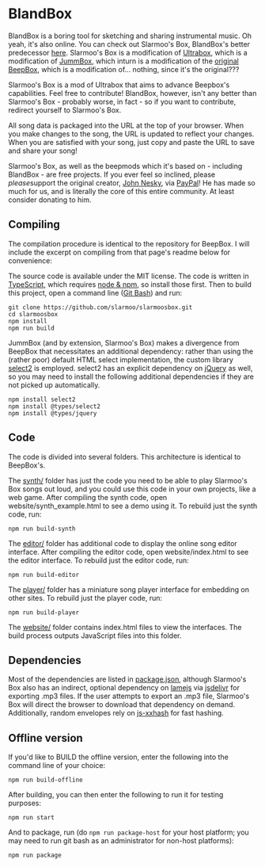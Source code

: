 # BlandBox

BlandBox is a boring tool for sketching and sharing instrumental music. Oh yeah, it's also online.
You can check out Slarmoo's Box, BlandBox's better predecessor [here](https://github.com/slarmoo/slarmoosbox/).
Slarmoo's Box is a modification of [Ultrabox](https://ultraabox.github.io), which is a modification of [JummBox](https://github.com/jummbus/jummbox), which inturn is a modification of the [original BeepBox](https://beepbox.co), which is a modification of... nothing, since it's the original???

Slarmoo's Box is a mod of Ultrabox that aims to advance Beepbox's capabilities. Feel free to contribute!
BlandBox, however, isn't any better than Slarmoo's Box - probably worse, in fact - so if you want to contribute, redirect yourself to Slarmoo's Box.


All song data is packaged into the URL at the top of your browser. When you make
changes to the song, the URL is updated to reflect your changes. When you are
satisfied with your song, just copy and paste the URL to save and share your
song!

Slarmoo's Box, as well as the beepmods which it's based on -  including BlandBox - are free projects. If you ever feel so inclined, please <i>please</i>support the original creator, [John Nesky](http://www.johnnesky.com/), via
[PayPal](https://www.paypal.com/cgi-bin/webscr?cmd=_donations&business=QZJTX9GRYEV9N&currency_code=USD)! He has made so much for us, and is literally the core of this entire community. At least consider donating to him.

<!-- Oh my gosh the remaining text under this is code
O_O
I'm not gonna edit it (or even try) -->

## Compiling

The compilation procedure is identical to the repository for BeepBox. I will include the excerpt on compiling from that page's readme below for convenience:

The source code is available under the MIT license. The code is written in
[TypeScript](https://www.typescriptlang.org/), which requires
[node & npm](https://www.npmjs.com/get-npm), so install those first. Then to
build this project, open a command line ([Git Bash](https://gitforwindows.org/)) and run:

```
git clone https://github.com/slarmoo/slarmoosbox.git
cd slarmoosbox
npm install
npm run build
```

JummBox (and by extension, Slarmoo's Box) makes a divergence from BeepBox that necessitates an additional dependency:
rather than using the (rather poor) default HTML select implementation, the custom
library [select2](https://select2.org) is employed. select2 has an explicit dependency
on [jQuery](https://jquery.com) as well, so you may need to install the following
additional dependencies if they are not picked up automatically.

```
npm install select2
npm install @types/select2
npm install @types/jquery
```

## Code

The code is divided into several folders. This architecture is identical to BeepBox's.

The [synth/](synth) folder has just the code you need to be able to play Slarmoo's Box
songs out loud, and you could use this code in your own projects, like a web
game. After compiling the synth code, open website/synth_example.html to see a
demo using it. To rebuild just the synth code, run:

```
npm run build-synth
```

The [editor/](editor) folder has additional code to display the online song
editor interface. After compiling the editor code, open website/index.html to
see the editor interface. To rebuild just the editor code, run:

```
npm run build-editor
```

The [player/](player) folder has a miniature song player interface for embedding
on other sites. To rebuild just the player code, run:

```
npm run build-player
```

The [website/](website) folder contains index.html files to view the interfaces.
The build process outputs JavaScript files into this folder.

## Dependencies

Most of the dependencies are listed in [package.json](package.json), although
 Slarmoo's Box also has an indirect, optional dependency on
[lamejs](https://www.npmjs.com/package/lamejs) via
[jsdelivr](https://www.jsdelivr.com/) for exporting .mp3 files. If the user
attempts to export an .mp3 file, Slarmoo's Box will direct the browser to download
that dependency on demand. 
Additionally, random envelopes rely on [js-xxhash](https://npmjs.com/package/js-xxhash) for fast hashing. 


## Offline version

If you'd like to BUILD the offline version, enter the following into the command line of your choice:
```
npm run build-offline
```


After building, you can then enter the following to run it for testing purposes:
```
npm run start
```

And to package, run (do ```npm run package-host``` for your host platform; you may need to run git bash as an administrator for non-host platforms):
```
npm run package
```

